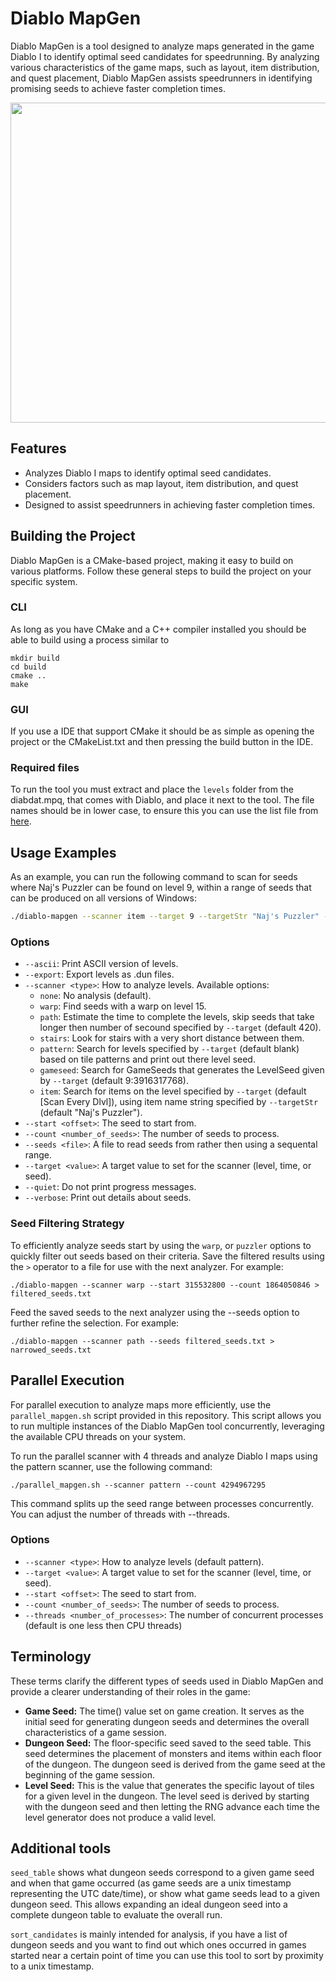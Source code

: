 # Diablo MapGen

Diablo MapGen is a tool designed to analyze maps generated in the game Diablo I to identify optimal seed candidates for speedrunning. By analyzing various characteristics of the game maps, such as layout, item distribution, and quest placement, Diablo MapGen assists speedrunners in identifying promising seeds to achieve faster completion times.

<p align="center">
<img width="512" height="512" src="https://github.com/Matthew-petroff/diablo-mapgen/assets/204594/180bae58-1682-4a51-89b8-f718c0b0d41f">
</p>

## Features

- Analyzes Diablo I maps to identify optimal seed candidates.
- Considers factors such as map layout, item distribution, and quest placement.
- Designed to assist speedrunners in achieving faster completion times.

## Building the Project

Diablo MapGen is a CMake-based project, making it easy to build on various platforms. Follow these general steps to build the project on your specific system.

### CLI

As long as you have CMake and a C++ compiler installed you should be able to build using a process similar to

```
mkdir build
cd build
cmake ..
make
```

### GUI

If you use a IDE that support CMake it should be as simple as opening the project or the CMakeList.txt and then pressing the build button in the IDE.

### Required files

To run the tool you must extract and place the `levels` folder from the diabdat.mpq, that comes with Diablo, and place it next to the tool. The file names should be in lower case, to ensure this you can use the list file from [here](https://raw.githubusercontent.com/diasurgical/devilutionx-mpq-tools/main/data/diabdat-listfile.txt).

## Usage Examples

As an example, you can run the following command to scan for seeds where Naj's Puzzler can be found on level 9, within a range of seeds that can be produced on all versions of Windows:

```bash
./diablo-mapgen --scanner item --target 9 --targetStr "Naj's Puzzler" --start 315532800 --count 1864050846
```

### Options

- `--ascii`: Print ASCII version of levels.
- `--export`: Export levels as .dun files.
- `--scanner <type>`: How to analyze levels. Available options:
  - `none`: No analysis (default).
  - `warp`: Find seeds with a warp on level 15.
  - `path`: Estimate the time to complete the levels, skip seeds that take longer then number of secound specified by `--target` (default 420).
  - `stairs`: Look for stairs with a very short distance between them.
  - `pattern`: Search for levels specified by `--target` (default blank) based on tile patterns and print out there level seed.
  - `gameseed`: Search for GameSeeds that generates the LevelSeed given by `--target` (default 9:3916317768).
  - `item`: Search for items on the level specified by `--target` (default [Scan Every Dlvl]), using item name string specified by `--targetStr` (default "Naj's Puzzler").
- `--start <offset>`: The seed to start from.
- `--count <number_of_seeds>`: The number of seeds to process.
- `--seeds <file>`: A file to read seeds from rather then using a sequental range.
- `--target <value>`: A target value to set for the scanner (level, time, or seed).
- `--quiet`: Do not print progress messages.
- `--verbose`: Print out details about seeds.

### Seed Filtering Strategy

To efficiently analyze seeds start by using the `warp`, or `puzzler` options to quickly filter out seeds based on their criteria. Save the filtered results using the `>` operator to a file for use with the next analyzer. For example:

```
./diablo-mapgen --scanner warp --start 315532800 --count 1864050846 > filtered_seeds.txt
```

Feed the saved seeds to the next analyzer using the --seeds option to further refine the selection. For example:

```
./diablo-mapgen --scanner path --seeds filtered_seeds.txt > narrowed_seeds.txt
```

## Parallel Execution

For parallel execution to analyze maps more efficiently, use the `parallel_mapgen.sh` script provided in this repository. This script allows you to run multiple instances of the Diablo MapGen tool concurrently, leveraging the available CPU threads on your system.

To run the parallel scanner with 4 threads and analyze Diablo I maps using the pattern scanner, use the following command:

```
./parallel_mapgen.sh --scanner pattern --count 4294967295
```

This command splits up the seed range between processes concurrently. You can adjust the number of threads with --threads.

### Options

- `--scanner <type>`: How to analyze levels (default pattern).
- `--target <value>`: A target value to set for the scanner (level, time, or seed).
- `--start <offset>`: The seed to start from.
- `--count <number_of_seeds>`: The number of seeds to process.
- `--threads <number_of_processes>`: The number of concurrent processes (default is one less then CPU threads)

## Terminology

These terms clarify the different types of seeds used in Diablo MapGen and provide a clearer understanding of their roles in the game:

- **Game Seed:** The time() value set on game creation. It serves as the initial seed for generating dungeon seeds and determines the overall characteristics of a game session.
- **Dungeon Seed:** The floor-specific seed saved to the seed table. This seed determines the placement of monsters and items within each floor of the dungeon. The dungeon seed is derived from the game seed at the beginning of the game session.
- **Level Seed:** This is the value that generates the specific layout of tiles for a given level in the dungeon. The level seed is derived by starting with the dungeon seed and then letting the RNG advance each time the level generator does not produce a valid level.

## Additional tools

`seed_table` shows what dungeon seeds correspond to a given game seed and when that game occurred (as game seeds are a unix timestamp representing the UTC date/time), or show what game seeds lead to a given dungeon seed. This allows expanding an ideal dungeon seed into a complete dungeon table to evaluate the overall run.

`sort_candidates` is mainly intended for analysis, if you have a list of dungeon seeds and you want to find out which ones occurred in games started near a certain point of time you can use this tool to sort by proximity to a unix timestamp.
